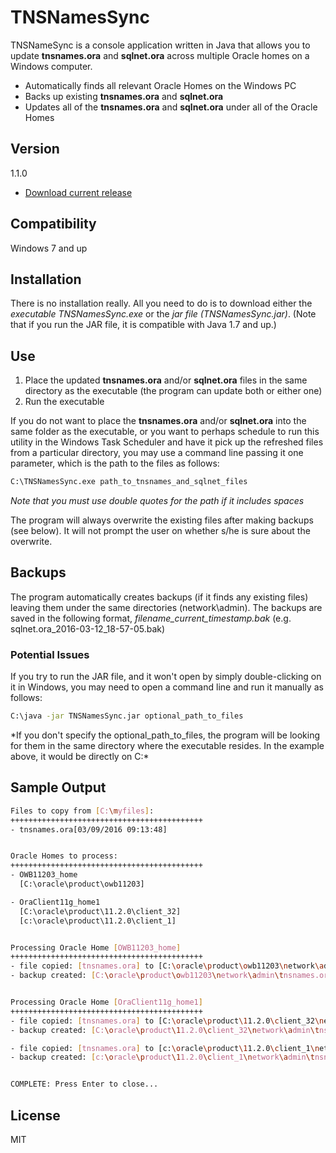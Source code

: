 # TNSNamesSync

TNSNameSync is a console application written in Java that allows you to update **tnsnames.ora** and **sqlnet.ora** across multiple Oracle homes on a Windows computer.

  - Automatically finds all relevant Oracle Homes on the Windows PC
  - Backs up existing **tnsnames.ora** and **sqlnet.ora**
  - Updates all of the **tnsnames.ora** and **sqlnet.ora** under all of the Oracle Homes






## Version
1.1.0
 - [Download current release](https://github.com/artybug/TNSNamesSync/releases) 
 
## Compatibility
Windows 7 and up

## Installation

There is no installation really. All you need to do is to download either the *executable TNSNamesSync.exe* or the *jar file (TNSNamesSync.jar)*. 
(Note that if you run the JAR file, it is compatible with Java 1.7 and up.)


## Use

1. Place the updated **tnsnames.ora** and/or **sqlnet.ora** files in the same directory as the executable (the program can update both or either one)
2. Run the executable

If you do not want to place the  **tnsnames.ora** and/or **sqlnet.ora** into the same folder as the executable, 
or you want to perhaps schedule to run this utility in the Windows Task Scheduler and have it pick up the refreshed files 
from a particular directory, you may use a command line passing it one parameter, which is the path to the files as follows:

```sh
C:\TNSNamesSync.exe path_to_tnsnames_and_sqlnet_files
```

*Note that you must use double quotes for the path if it includes spaces*

The program will always overwrite the existing files after making backups (see below). It will not prompt the user on whether s/he is sure
about the overwrite.


## Backups

The program automatically creates backups (if it finds any existing files) leaving them under the same directories (network\admin).
The backups are saved in the following format, *filename_current_timestamp.bak* (e.g. sqlnet.ora_2016-03-12_18-57-05.bak)

### Potential Issues

If you try to run the JAR file, and it won't open by simply double-clicking on it in Windows, you may need to open a command line
and run it manually as follows:

```sh
C:\java -jar TNSNamesSync.jar optional_path_to_files
```

*If you don't specify the optional_path_to_files, the program will be looking for them in the same directory where the executable resides. In the example above, it would be directly on C:\*


## Sample Output

```sh
Files to copy from [C:\myfiles]:
+++++++++++++++++++++++++++++++++++++++++++
- tnsnames.ora[03/09/2016 09:13:48]


Oracle Homes to process:
+++++++++++++++++++++++++++++++++++++++++++
- OWB11203_home
  [C:\oracle\product\owb11203]

- OraClient11g_home1
  [C:\oracle\product\11.2.0\client_32]
  [c:\oracle\product\11.2.0\client_1]


Processing Oracle Home [OWB11203_home]
+++++++++++++++++++++++++++++++++++++++++++
- file copied: [tnsnames.ora] to [C:\oracle\product\owb11203\network\admin\]
- backup created: [C:\oracle\product\owb11203\network\admin\tnsnames.ora_2016-03-25_17-54-59.bak]


Processing Oracle Home [OraClient11g_home1]
+++++++++++++++++++++++++++++++++++++++++++
- file copied: [tnsnames.ora] to [C:\oracle\product\11.2.0\client_32\network\admin\]
- backup created: [C:\oracle\product\11.2.0\client_32\network\admin\tnsnames.ora_2016-03-25_17-54-59.bak]

- file copied: [tnsnames.ora] to [c:\oracle\product\11.2.0\client_1\network\admin\]
- backup created: [c:\oracle\product\11.2.0\client_1\network\admin\tnsnames.ora_2016-03-25_17-54-59.bak]


COMPLETE: Press Enter to close...
```


License
----

MIT


